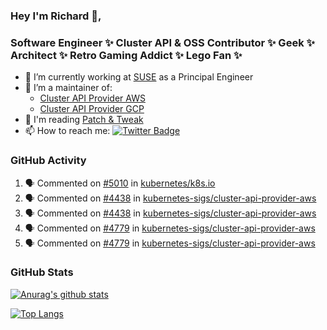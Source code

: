 ### Hey I'm Richard 👋, 

<h3 align="left">Software Engineer ✨ Cluster API & OSS Contributor ✨ Geek ✨ Architect ✨ Retro Gaming Addict ✨ Lego Fan ✨</h3>

- 🔭 I’m currently working at [SUSE](https://www.suse.com/) as a Principal Engineer
- 👯 I’m a maintainer of:
  -  [Cluster API Provider AWS](https://github.com/kubernetes-sigs/cluster-api-provider-aws)
  -  [Cluster API Provider GCP](https://github.com/kubernetes-sigs/cluster-api-provider-gcp)
- 💬 I'm reading [Patch & Tweak](https://bjooks.com/products/patch-tweak-exploring-modular-synthesis)
- 📫 How to reach me: [![Twitter Badge](https://img.shields.io/badge/-@fruit_case-00acee?style=flat&logo=Twitter&logoColor=white)](https://twitter.com/intent/follow?screen_name=fruit_case "Follow on Twitter")

### GitHub Activity 

<!--START_SECTION:activity-->
1. 🗣 Commented on [#5010](https://github.com/kubernetes/k8s.io/issues/5010#issuecomment-1932265140) in [kubernetes/k8s.io](https://github.com/kubernetes/k8s.io)
2. 🗣 Commented on [#4438](https://github.com/kubernetes-sigs/cluster-api-provider-aws/pull/4438#issuecomment-1931532308) in [kubernetes-sigs/cluster-api-provider-aws](https://github.com/kubernetes-sigs/cluster-api-provider-aws)
3. 🗣 Commented on [#4438](https://github.com/kubernetes-sigs/cluster-api-provider-aws/pull/4438#issuecomment-1931531240) in [kubernetes-sigs/cluster-api-provider-aws](https://github.com/kubernetes-sigs/cluster-api-provider-aws)
4. 🗣 Commented on [#4779](https://github.com/kubernetes-sigs/cluster-api-provider-aws/pull/4779#issuecomment-1931529996) in [kubernetes-sigs/cluster-api-provider-aws](https://github.com/kubernetes-sigs/cluster-api-provider-aws)
5. 🗣 Commented on [#4779](https://github.com/kubernetes-sigs/cluster-api-provider-aws/pull/4779#issuecomment-1931529378) in [kubernetes-sigs/cluster-api-provider-aws](https://github.com/kubernetes-sigs/cluster-api-provider-aws)
<!--END_SECTION:activity-->

### GitHub Stats

[![Anurag's github stats](https://github-readme-stats.vercel.app/api?username=richardcase&count_private=true&show_icons=true)](https://github.com/anuraghazra/github-readme-stats)

[![Top Langs](https://github-readme-stats.vercel.app/api/top-langs/?username=richardcase&hide=html&layout=compact)](https://github.com/anuraghazra/github-readme-stats)
